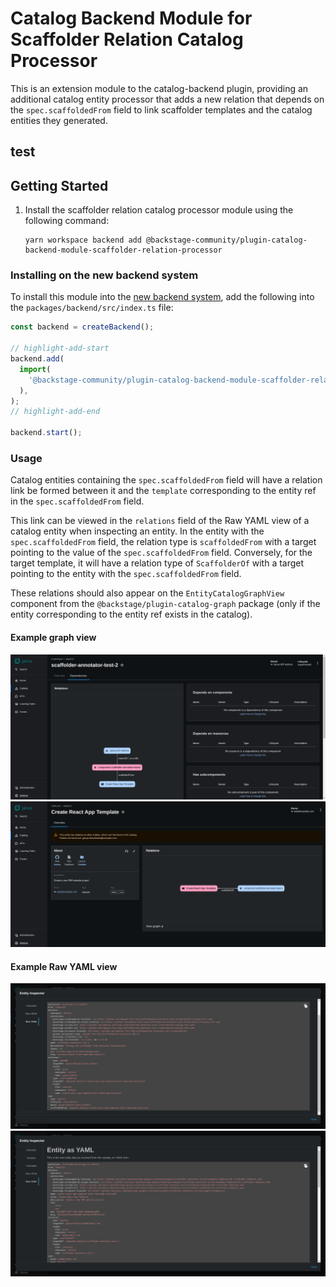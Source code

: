 # Catalog Backend Module for Scaffolder Relation Catalog Processor

This is an extension module to the catalog-backend plugin, providing an additional catalog entity processor that adds a new relation that depends on the `spec.scaffoldedFrom` field to link scaffolder templates and the catalog entities they generated.

## test

## Getting Started

1. Install the scaffolder relation catalog processor module using the following command:

   ```console
   yarn workspace backend add @backstage-community/plugin-catalog-backend-module-scaffolder-relation-processor
   ```

### Installing on the new backend system

To install this module into the [new backend system](https://backstage.io/docs/backend-system/), add the following into the `packages/backend/src/index.ts` file:

```ts title="packages/backend/src/index.ts
const backend = createBackend();

// highlight-add-start
backend.add(
  import(
    '@backstage-community/plugin-catalog-backend-module-scaffolder-relation-processor'
  ),
);
// highlight-add-end

backend.start();
```

### Usage

Catalog entities containing the `spec.scaffoldedFrom` field will have a relation link be formed between it and the `template` corresponding to the entity ref in the `spec.scaffoldedFrom` field.

This link can be viewed in the `relations` field of the Raw YAML view of a catalog entity when inspecting an entity. In the entity with the `spec.scaffoldedFrom` field, the relation type is `scaffoldedFrom` with a target pointing to the value of the `spec.scaffoldedFrom` field. Conversely, for the target template, it will have a relation type of `ScaffolderOf` with a target pointing to the entity with the `spec.scaffoldedFrom` field.

These relations should also appear on the `EntityCatalogGraphView` component from the `@backstage/plugin-catalog-graph` package (only if the entity corresponding to the entity ref exists in the catalog).

#### Example graph view

![scaffoldedFrom Relation Graph View](./docs/example-images/scaffoldedFromGraphView.png)
![scaffolderOf Relation Graph View](./docs/example-images/scaffolderOfGraphView.png)

#### Example Raw YAML view

![scaffoldedFrom Relation YAML View](./docs/example-images/scaffoldedFromYAMLView.png)
![scaffoldedOf Relation YAML View](./docs/example-images/scaffolderOfYAMLView.png)

